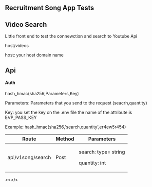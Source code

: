 ## Recruitment Song App Tests

<h2>Video Search</h2>

<p>Little front end to test the connewction and search to Youtube Api</p>
<p>host/videos </p>
<p>host: your host domain name</span></p>


<h2>Api</h2>

<h4>Auth</h4>

<p>hash_hmac(sha256,Parameters,Key)</p>
<p>Parameters:
    <span>Parameters that you send to the request (seacrh,quantity)</span>
</p>
<p>Key: 
    <span>you set the key on the .env file the name of the attribute is EVP_PASS_KEY</span>
</p>
<p>Example:
hash_hmac(sha256,'search,quantity',er4ew5r454)
</p>


<table>
    <thead>
        <tr>
            <th>Route</th>
            <th>Method</th>
            <th>Parameters</th>
        </tr>
    </thead>
    <tbody>
        <tr>
            <td>api/v1song/search</td>
            <td>Post</td>
            <td>
                <p>search: <span>type= string</span></p>
                <p>quantity: <span>int </span></p>
            </td>
        </tr>
    </tbody>
</table>

<></>